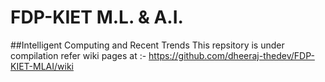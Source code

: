 # FDP-KIET M.L. & A.I.  
##Intelligent Computing and Recent Trends
This repsitory is under compilation refer wiki pages at :- https://github.com/dheeraj-thedev/FDP-KIET-MLAI/wiki
